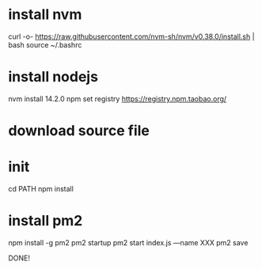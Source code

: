 # install nvm
curl -o- https://raw.githubusercontent.com/nvm-sh/nvm/v0.38.0/install.sh | bash
source ~/.bashrc

# install nodejs
nvm install 14.2.0
npm set registry https://registry.npm.taobao.org/

# download source file

# init
cd PATH
npm install

# install pm2
npm install -g pm2
pm2 startup
pm2 start index.js —name XXX
pm2 save

DONE!
